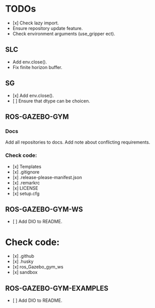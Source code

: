 # TODOs

*   \[x] Check lazy import.
*   Ensure repository update feature.
*   Check environment arguments (use\_gripper ect).

## SLC

*   Add env.close().
*   Fix finite horizon buffer.

## SG

*   \[x] Add env.close().
*   \[ ] Ensure that dtype can be choicen.

## ROS-GAZEBO-GYM

### Docs

Add all repositories to docs.
Add note about conflicting requirements.

### Check code:

*   \[x] Templates
*   \[x] .gitignore
*   \[x] .release-please-manifest.json
*   \[x] .remarkrc
*   \[x] LICENSE
*   \[x] setup.cfg

## ROS-GAZEBO-GYM-WS

*   \[ ] Add DIO to README.

# Check code:

*   \[x] .github
*   \[x] .husky
*   \[x] ros\_Gazebo\_gym\_ws
*   \[x] sandbox

## ROS-GAZEBO-GYM-EXAMPLES

*   \[ ] Add DIO to README.
